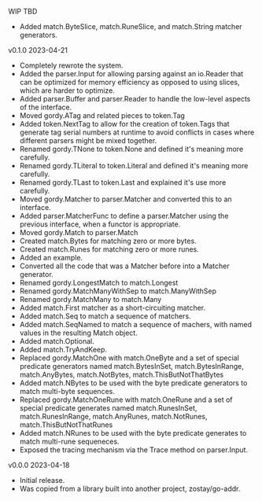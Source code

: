 WIP  TBD

 * Added match.ByteSlice, match.RuneSlice, and match.String matcher generators.

v0.1.0  2023-04-21

 * Completely rewrote the system.
 * Added the parser.Input for allowing parsing against an io.Reader that can be 
   optimized for memory efficiency as opposed to using slices, which are harder 
   to optimize.
 * Added parser.Buffer and parser.Reader to handle the low-level aspects of the 
   interface.
 * Moved gordy.ATag and related pieces to token.Tag
 * Added token.NextTag to allow for the creation of token.Tags that generate tag 
   serial numbers at runtime to avoid conflicts in cases where different parsers
   might be mixed together.
 * Renamed gordy.TNone to token.None and defined it's meaning more carefully.
 * Renamed gordy.TLiteral to token.Literal and defined it's meaning more 
   carefully.
 * Renamed gordy.TLast to token.Last and explained it's use more carefully.
 * Moved gordy.Matcher to parser.Matcher and converted this to an interface.
 * Added parser.MatcherFunc to define a parser.Matcher using the previous 
   interface, when a functor is appropriate.
 * Moved gordy.Match to parser.Match
 * Created match.Bytes for matching zero or more bytes.
 * Created match.Runes for matching zero or more runes.
 * Added an example.
 * Converted all the code that was a Matcher before into a Matcher generator.
 * Renamed gordy.LongestMatch to match.Longest
 * Renamed gordy.MatchManyWithSep to match.ManyWithSep
 * Renamed gordy.MatchMany to match.Many
 * Added match.First matcher as a short-circuiting matcher.
 * Added match.Seq to match a sequence of matchers.
 * Added match.SeqNamed to match a sequence of machers, with named values in the 
   resulting Match object.
 * Added match.Optional.
 * Added match.TryAndKeep.
 * Replaced gordy.MatchOne with match.OneByte and a set of special predicate
   generators named match.BytesInSet, match.BytesInRange, match.AnyBytes,
   match.NotBytes, match.ThisButNotThatBytes
 * Added match.NBytes to be used with the byte predicate generators to match
   multi-byte sequences.
 * Replaced gordy.MatchOneRune with match.OneRune and a set of special predicate
   generates named match.RunesInSet, match.RunesInRange, match.AnyRunes,
   match.NotRunes, match.ThisButNotThatRunes
 * Added match.NRunes to be used with the byte predicate generates to match 
   multi-rune sequeneces.
 * Exposed the tracing mechanism via the Trace method on parser.Input.

v0.0.0  2023-04-18

 * Initial release.
 * Was copied from a library built into another project, zostay/go-addr.
